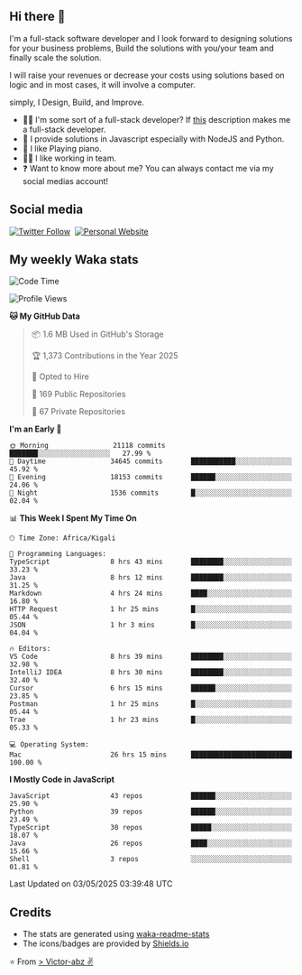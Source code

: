 ## Hi there 👋
I'm a full-stack software developer and I look forward to designing solutions for your business problems, Build the solutions with you/your team and finally scale the solution.

I will raise your revenues or decrease your costs using solutions based on logic and in most cases, it will involve a computer.

simply, I Design, Build, and Improve.

- 👨‍💻 I'm some sort of a full-stack developer? If [this](https://www.w3schools.com/whatis/whatis_fullstack.asp) description makes me a full-stack developer.
- 🌱 I provide solutions in Javascript especially with NodeJS and Python. 
- 🎹 I like Playing piano.
- 👯‍♀️ I like working in team.
- ❓ Want to know more about me? You can always contact me via my social medias account!

## Social media
[![Twitter Follow](https://img.shields.io/twitter/follow/vicky_abz?color=%231DA1F2&label=Twitter&style=for-the-badge&logo=twitter&logoColor=ffffff)](https://twitter.com/vicky_abz)
‎‎ [![Personal Website](https://img.shields.io/static/v1?label=visit&message=victor-abz.com&color=%235F021F&style=for-the-badge)](https://victor-abz.com/)

## My weekly Waka stats
<!--START_SECTION:waka-->
![Code Time](http://img.shields.io/badge/Code%20Time-1%2C481%20hrs%2017%20mins-blue)

![Profile Views](http://img.shields.io/badge/Profile%20Views-0-blue)

**🐱 My GitHub Data** 

> 📦 1.6 MB Used in GitHub's Storage 
 > 
> 🏆 1,373 Contributions in the Year 2025
 > 
> 💼 Opted to Hire
 > 
> 📜 169 Public Repositories 
 > 
> 🔑 67 Private Repositories 
 > 
**I'm an Early 🐤** 

```text
🌞 Morning                21118 commits       ███████░░░░░░░░░░░░░░░░░░   27.99 % 
🌆 Daytime                34645 commits       ███████████░░░░░░░░░░░░░░   45.92 % 
🌃 Evening                18153 commits       ██████░░░░░░░░░░░░░░░░░░░   24.06 % 
🌙 Night                  1536 commits        █░░░░░░░░░░░░░░░░░░░░░░░░   02.04 % 
```


📊 **This Week I Spent My Time On** 

```text
🕑︎ Time Zone: Africa/Kigali

💬 Programming Languages: 
TypeScript               8 hrs 43 mins       ████████░░░░░░░░░░░░░░░░░   33.23 % 
Java                     8 hrs 12 mins       ████████░░░░░░░░░░░░░░░░░   31.25 % 
Markdown                 4 hrs 24 mins       ████░░░░░░░░░░░░░░░░░░░░░   16.80 % 
HTTP Request             1 hr 25 mins        █░░░░░░░░░░░░░░░░░░░░░░░░   05.44 % 
JSON                     1 hr 3 mins         █░░░░░░░░░░░░░░░░░░░░░░░░   04.04 % 

🔥 Editors: 
VS Code                  8 hrs 39 mins       ████████░░░░░░░░░░░░░░░░░   32.98 % 
IntelliJ IDEA            8 hrs 30 mins       ████████░░░░░░░░░░░░░░░░░   32.40 % 
Cursor                   6 hrs 15 mins       ██████░░░░░░░░░░░░░░░░░░░   23.85 % 
Postman                  1 hr 25 mins        █░░░░░░░░░░░░░░░░░░░░░░░░   05.44 % 
Trae                     1 hr 23 mins        █░░░░░░░░░░░░░░░░░░░░░░░░   05.33 % 

💻 Operating System: 
Mac                      26 hrs 15 mins      █████████████████████████   100.00 % 
```

**I Mostly Code in JavaScript** 

```text
JavaScript               43 repos            ██████░░░░░░░░░░░░░░░░░░░   25.90 % 
Python                   39 repos            ██████░░░░░░░░░░░░░░░░░░░   23.49 % 
TypeScript               30 repos            █████░░░░░░░░░░░░░░░░░░░░   18.07 % 
Java                     26 repos            ████░░░░░░░░░░░░░░░░░░░░░   15.66 % 
Shell                    3 repos             ░░░░░░░░░░░░░░░░░░░░░░░░░   01.81 % 
```




 Last Updated on 03/05/2025 03:39:48 UTC
<!--END_SECTION:waka-->

## Credits
- The stats are generated using [waka-readme-stats](https://github.com/anmol098/waka-readme-stats)
- The icons/badges are provided by [Shields.io](https://shields.io/)

⭐️ From [> Victor-abz ✌](https://victor-abz.com/)
